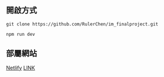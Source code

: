 ## 開啟方式
```
git clone https://github.com/RulerChen/im_finalproject.git

npm run dev
```

## 部屬網站
[Netlify](https://main--unique-bonbon-3888c7.netlify.app/)
[LINK](https://ssbookscoffee.store/)

